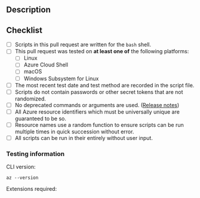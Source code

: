 <!--
    Thanks for contributing to the Azure CLI samples repo! For contributors, make sure that you
    fill in the PR checklist in this template, and:

    * Internal contributors: Follow the style guides and PR submission process docs:
        - CLI style guide: https://review.docs.microsoft.com/help/contribute/conventions-azure-cli?branch=master
        - Best practices: https://review.docs.microsoft.com/help/contribute/conventions-azure-scripts?branch=master
        - PR submission process: https://review.docs.microsoft.com/help/contribute/contribute-scripts-pr-process?branch=master

    * External contributors: Make sure that you test _all_ of your scripts that you modified. You can't read the contribution
        guides yet, but reviewer feedback will be detailed and clear about any required changes.
-->

## Description

<!-- Include a brief description of your changes. -->

## Checklist

<!--
    Filling in this checklist is mandatory! If you don't, your pull request
    will be rejected without further review. Checklists must be completed
    within 7 days of PR submission.

    To check a box in markdown, make sure that it is formatted as [X] (no whitespace).
    Not formatting checkboxes correctly may break automated tools and delay PR processing.
-->

- [ ] Scripts in this pull request are written for the `bash` shell.
- [ ] This pull request was tested on __at least one of__ the following platforms:
  - [ ] Linux
  - [ ] Azure Cloud Shell
  - [ ] macOS
  - [ ] Windows Subsystem for Linux
- [ ] The most recent test date and test method are recorded in the script file.
- [ ] Scripts do not contain passwords or other secret tokens that are not randomized.
- [ ] No deprecated commands or arguments are used. ([Release notes](https://docs.microsoft.com/cli/azure/release-notes-azure-cli))
- [ ] All Azure resource identifiers which must be universally unique are guaranteed to be so.
- [ ] Resource names use a random function to ensure scripts can be run multiple times in quick succession without error.
- [ ] All scripts can be run in their entirely without user input.

### Testing information

CLI version:
```
az --version
```

Extensions required:
